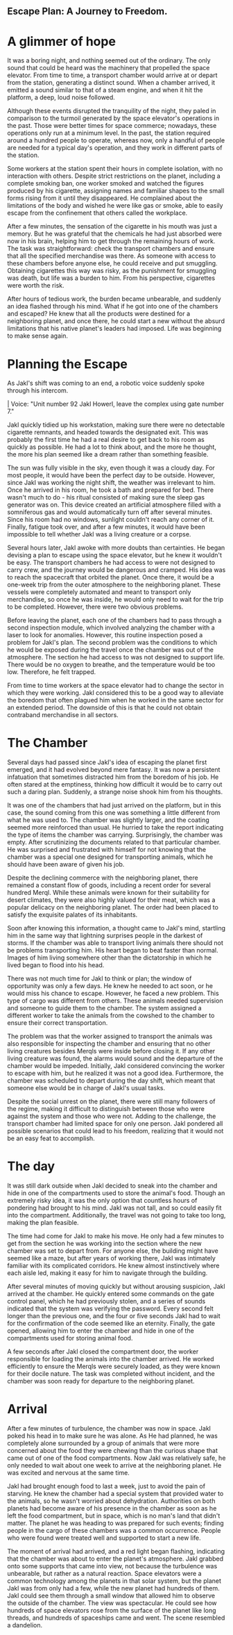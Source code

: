 ## Escape Plan: A Journey to Freedom. 

# A glimmer of hope

It was a boring night, and nothing seemed out of the ordinary. The only sound that could be heard was the machinery that propelled the space elevator. From time to time, a transport chamber would arrive at or depart from the station, generating a distinct sound. When a chamber arrived, it emitted a sound similar to that of a steam engine, and when it hit the platform, a deep, loud noise followed.

Although these events disrupted the tranquility of the night, they paled in comparison to the turmoil generated by the space elevator's operations in the past. Those were better times for space commerce; nowadays, these operations only run at a minimum level. In the past, the station required around a hundred people to operate, whereas now, only a handful of people are needed for a typical day's operation, and they work in different parts of the station.

Some workers at the station spent their hours in complete isolation, with no interaction with others. Despite strict restrictions on the planet, including a complete smoking ban, one worker smoked and watched the figures produced by his cigarette, assigning names and familiar shapes to the small forms rising from it until they disappeared. He complained about the limitations of the body and wished he were like gas or smoke, able to easily escape from the confinement that others called the workplace.

After a few minutes, the sensation of the cigarette in his mouth was just a memory. But he was grateful that the chemicals he had just absorbed were now in his brain, helping him to get through the remaining hours of work. The task was straightforward: check the transport chambers and ensure that all the specified merchandise was there. As someone with access to these chambers before anyone else, he could receive and put smuggling. Obtaining cigarettes this way was risky, as the punishment for smuggling was death, but life was a burden to him. From his perspective, cigarettes were worth the risk.


After hours of tedious work, the burden became unbearable, and suddenly an idea flashed through his mind. What if he got into one of the chambers and escaped? He knew that all the products were destined for a neighboring planet, and once there, he could start a new without the absurd limitations that his native planet's leaders had imposed. Life was beginning to make sense again.

# Planning the Escape

As Jakl's shift was coming to an end, a robotic voice suddenly spoke through his intercom.

| Voice: "Unit number 92 Jakl Howerl, leave the complex using gate number 7."

Jakl quickly tidied up his workstation, making sure there were no detectable cigarette remnants, and headed towards the designated exit. This was probably the first time he had a real desire to get back to his room as quickly as possible. He had a lot to think about, and the more he thought, the more his plan seemed like a dream rather than something feasible.

The sun was fully visible in the sky, even though it was a cloudy day. For most people, it would have been the perfect day to be outside. However, since Jakl was working the night shift, the weather was irrelevant to him. Once he arrived in his room, he took a bath and prepared for bed. There wasn't much to do - his ritual consisted of making sure the sleep gas generator was on. This device created an artificial atmosphere filled with a somniferous gas and would automatically turn off after several minutes. Since his room had no windows, sunlight couldn't reach any corner of it. Finally, fatigue took over, and after a few minutes, it would have been impossible to tell whether Jakl was a living creature or a corpse.

Several hours later, Jakl awoke with more doubts than certainties. He began devising a plan to escape using the space elevator, but he knew it wouldn't be easy. The transport chambers he had access to were not designed to carry crew, and the journey would be dangerous and cramped. His idea was to reach the spacecraft that orbited the planet. Once there, it would be a one-week trip from the outer atmosphere to the neighboring planet. These vessels were completely automated and meant to transport only merchandise, so once he was inside, he would only need to wait for the trip to be completed. However, there were two obvious problems.

Before leaving the planet, each one of the chambers had to pass through a second inspection module, which involved analyzing the chamber with a laser to look for anomalies. However, this routine inspection posed a problem for Jakl's plan. The second problem was the conditions to which he would be exposed during the travel once the chamber was out of the atmosphere. The section he had access to was not designed to support life. There would be no oxygen to breathe, and the temperature would be too low. Therefore, he felt trapped.

From time to time workers at the space elevator had to change the sector in which they were working. Jakl considered this to be a good way to alleviate the boredom that often plagued him when he worked in the same sector for an extended period. The downside of this is that he could not obtain contraband merchandise in all sectors.

# The Chamber 

Several days had passed since Jakl's idea of escaping the planet first emerged, and it had evolved beyond mere fantasy. It was now a persistent infatuation that sometimes distracted him from the boredom of his job. He often stared at the emptiness, thinking how difficult it would be to carry out such a daring plan. Suddenly, a strange noise shook him from his thoughts.

It was one of the chambers that had just arrived on the platform, but in this case, the sound coming from this one was something a little different from what he was used to. The chamber was slightly larger, and the coating seemed more reinforced than usual. He hurried to take the report indicating the type of items the chamber was carrying. Surprisingly, the chamber was empty. After scrutinizing the documents related to that particular chamber. He was surprised and frustrated with himself for not knowing that the chamber was a special one designed for transporting animals, which he should have been aware of given his job.

Despite the declining commerce with the neighboring planet, there remained a constant flow of goods, including a recent order for several hundred Merql. While these animals were known for their suitability for desert climates, they were also highly valued for their meat, which was a popular delicacy on the neighboring planet. The order had been placed to satisfy the exquisite palates of its inhabitants.

Soon after knowing this information, a thought came to Jakl's mind, startling him in the same way that lightning surprises people in the darkest of storms. If the chamber was able to transport living animals there should not be problems transporting him. His heart began to beat faster than normal. Images of him living somewhere other than the dictatorship in which he lived began to flood into his head.

There was not much time for Jakl to think or plan; the window of opportunity was only a few days. He knew he needed to act soon, or he would miss his chance to escape. However, he faced a new problem. This type of cargo was different from others. These animals needed supervision and someone to guide them to the chamber. The system assigned a different worker to take the animals from the cowshed to the chamber to ensure their correct transportation.

The problem was that the worker assigned to transport the animals was also responsible for inspecting the chamber and ensuring that no other living creatures besides Merqls were inside before closing it. If any other living creature was found, the alarms would sound and the departure of the chamber would be impeded. Initially, Jakl considered convincing the worker to escape with him, but he realized it was not a good idea. Furthermore, the chamber was scheduled to depart during the day shift, which meant that someone else would be in charge of Jakl's usual tasks.

Despite the social unrest on the planet, there were still many followers of the regime, making it difficult to distinguish between those who were against the system and those who were not. Adding to the challenge, the transport chamber had limited space for only one person. Jakl pondered all possible scenarios that could lead to his freedom, realizing that it would not be an easy feat to accomplish.

# The day

It was still dark outside when Jakl decided to sneak into the chamber and hide in one of the compartments used to store the animal's food. Though an extremely risky idea, it was the only option that countless hours of pondering had brought to his mind. Jakl was not tall, and so could easily fit into the compartment. Additionally, the travel was not going to take too long, making the plan feasible.

The time had come for Jakl to make his move. He only had a few minutes to get from the section he was working into the section where the new chamber was set to depart from. For anyone else, the building might have seemed like a maze, but after years of working there, Jakl was intimately familiar with its complicated corridors. He knew almost instinctively where each aisle led, making it easy for him to navigate through the building.

After several minutes of moving quickly but without arousing suspicion, Jakl arrived at the chamber. He quickly entered some commands on the gate control panel, which he had previously stolen, and a series of sounds indicated that the system was verifying the password. Every second felt longer than the previous one, and the four or five seconds Jakl had to wait for the confirmation of the code seemed like an eternity. Finally, the gate opened, allowing him to enter the chamber and hide in one of the compartments used for storing animal food.

A few seconds after Jakl closed the compartment door, the worker responsible for loading the animals into the chamber arrived. He worked efficiently to ensure the Merqls were securely loaded, as they were known for their docile nature. The task was completed without incident, and the chamber was soon ready for departure to the neighboring planet.

# Arrival

After a few minutes of turbulence, the chamber was now in space. Jakl poked his head in to make sure he was alone. As He had planned, he was completely alone surrounded by a group of animals that were more concerned about the food they were chewing than the curious shape that came out of one of the food compartments. Now Jakl was relatively safe, he only needed to wait about one week to arrive at the neighboring planet. He was excited and nervous at the same time.

Jakl had brought enough food to last a week, just to avoid the pain of starving. He knew the chamber had a special system that provided water to the animals, so he wasn't worried about dehydration. Authorities on both planets had become aware of his presence in the chamber as soon as he left the food compartment, but in space, which is no man's land that didn't matter. The planet he was heading to was prepared for such events; finding people in the cargo of these chambers was a common occurrence. People who were found were treated well and supported to start a new life.

The moment of arrival had arrived, and a red light began flashing, indicating that the chamber was about to enter the planet's atmosphere. Jakl grabbed onto some supports that came into view, not because the turbulence was unbearable, but rather as a natural reaction. Space elevators were a common technology among the planets in that solar system, but the planet Jakl was from only had a few, while the new planet had hundreds of them. Jakl could see them through a small window that allowed him to observe the outside of the chamber. The view was spectacular. He could see how hundreds of space elevators rose from the surface of the planet like long threads, and hundreds of spaceships came and went. The scene resembled a dandelion.
